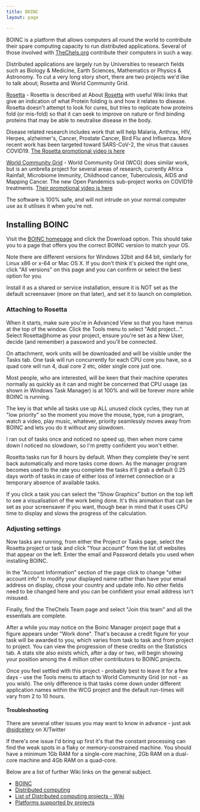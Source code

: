 ```yaml
---
title: BOINC
layout: page

---
```


BOINC is a platform that allows computers all round the world to contribute their spare computing capacity to run
distributed applications. Several of those involved with [TheChels.org](http://thechels.net/tag/thechels/) contribute
their computers in such a way.

Distributed applications are largely run by Universities to research fields such as Biology & Medicine, Earth Sciences,
Mathematics or Physics & Astronomy. To cut a very long story short, there are two projects we'd like to talk about;
Rosetta and World Community Grid.

[Rosetta](http://boinc.bakerlab.org/rosetta/) - Rosetta is described at About
[Rosetta](https://boinc.bakerlab.org/rosetta/rah/rah_about.php) with useful Wiki links that give an indication of what
Protein folding is and how it relates to disease. Rosetta doesn't attempt to look for cures, but tries to replicate how
proteins fold (or mis-fold) so that it can seek to improve on nature or find binding proteins that may be able to
neutralise disease in the body.

Disease related research includes work that will help Malaria, Anthrax, HIV, Herpes, alzheimer's, Cancer, Prostate
Cancer, Bird Flu and Influenza. More recent work has been targeted toward SARS-CoV-2, the virus that causes COVID19.
[The Rosetta promotional video is here](https://www.youtube.com/watch?gl=GB&v=GzATbET3g54)

[World Community Grid](https://www.worldcommunitygrid.org/) - World Community Grid (WCG) does similar work, but is an
umbrella project for several areas of research, currently Africa Rainfall, Microbiome Immunity, Childhood cancer,
Tuberculosis, AIDS and Mapping Cancer. The new Open Pandemics sub-project works on COVID19 treatments. [Their
promotional video is here](https://www.youtube.com/watch?v=dOFOh4iXQ7Q)

The software is 100% safe, and will not intrude on your normal computer use as it utilises it when you're not.

## Installing BOINC

Visit the [BOINC homepage](https://boinc.berkeley.edu/) and click the Download option. This should take you to a page
that offers you the correct BOINC version to match your OS.

Note there are different versions for Windows 32bit and 64 bit, similarly for Linux x86 or x-64 or Mac OS X. If you
don't think it's picked the right one, click "All versions" on this page and you can confirm or select the best option
for you.

Install it as a shared or service installation, ensure it is NOT set as the default screensaver (more on that later),
and set it to launch on completion.

### Attaching to Rosetta

When it starts, make sure you're in Advanced View so that you have menus at the top of the window. Click the Tools menu
to select "Add project...". Select Rosetta@home as your project, ensure you're set as a New User, decide (and remember)
a password and you'll be connected.

On attachment, work units will be downloaded and will be visible under the Tasks tab. One task will run concurrently for
each CPU core you have, so a quad core will run 4, dual core 2 etc, older single core just one.

Most people, who are interested, will be keen that their machine operates normally as quickly as it can and might be
concerned that CPU usage (as shown in Windows Task Manager) is at 100% and will be forever more while BOINC is running.

The key is that while all tasks use up ALL unused clock cycles, they run at "low priority" so the moment you move the
mouse, type, run a program, watch a video, play music, whatever, priority seamlessly moves away from BOINC and lets you
do it without any slowdown.

I ran out of tasks once and noticed no speed up, then when more came down I noticed no slowdown, so I'm pretty confident
you won't either.

Rosetta tasks run for 8 hours by default. When they complete they're sent back automatically and more tasks come down.
As the manager program becomes used to the rate you complete the tasks it'll grab a default 0.25 days worth of tasks in
case of either loss of internet connection or a temporary absence of available tasks.

If you click a task you can select the "Show Graphics" button on the top left to see a visualisation of the work being
done. It's this animation that can be set as your screensaver if you want, though bear in mind that it uses CPU time to
display and slows the progress of the calculation.

### Adjusting settings

Now tasks are running, from either the Project or Tasks page, select the Rosetta project or task and click "Your
account" from the list of websites that appear on the left. Enter the email and Password details you used when
installing BOINC.

In the "Account Information" section of the page click to change "other account info" to modify your displayed name
rather than have your email address on display, chose your country and update info. No other fields need to be changed
here and you can be confident your email address isn't misused.

Finally, find the TheChels Team page and select "Join this team" and all the essentials are complete.

After a while you may notice on the Boinc Manager project page that a figure appears under "Work done". That's because a
credit figure for your task will be awarded to you, which varies from task to task and from project to project. You can
view the progression of these credits on the Statistics tab. A stats site also exists which, after a day or two, will
begin showing your position among the 4 million other contributors to BOINC projects.

Once you feel settled with this project - probably best to leave it for a few days - use the Tools menu to attach to
World Community Grid (or not - as you wish). The only difference is that tasks come down under different application
names within the WCG project and the default run-times will vary from 2 to 10 hours.

#### Troubleshooting

There are several other issues you may want to know in advance - just ask [@sidcelery](https://x.com/sidcelery) on X/Twitter

If there's one issue I'd bring up first it's that the constant processing can find the weak spots in a flaky or
memory-constrained machine. You should have a minimum 1Gb RAM for a single-core machine, 2Gb RAM on a dual-core machine
and 4Gb RAM on a quad-core.

Below are a list of further Wiki links on the general subject.

- [BOINC](https://en.wikipedia.org/wiki/Berkeley_Open_Infrastructure_for_Network_Computing)
- [Distributed computing](https://en.wikipedia.org/wiki/Distributed_computing)
- [List of Distributed computing projects - Wiki](https://en.wikipedia.org/wiki/List_of_distributed_computing_projects)
- [Platforms supported by projects](http://boinc.berkeley.edu/projects.php)
